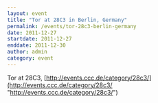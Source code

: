 ```yaml
---
layout: event
title: "Tor at 28C3 in Berlin, Germany"
permalink: /events/tor-28c3-berlin-germany
date: 2011-12-27
startdate: 2011-12-27
enddate: 2011-12-30
author: admin
category: event
---
```


Tor at 28C3, [http://events.ccc.de/category/28c3/](http://events.ccc.de/category/28c3/ "http://events.ccc.de/category/28c3/")

